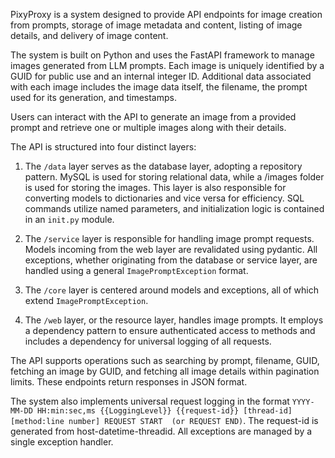 PixyProxy is a system designed to provide API endpoints for image creation from prompts, storage of image metadata and content, listing of image details, and delivery of image content. 

The system is built on Python and uses the FastAPI framework to manage images generated from LLM prompts. Each image is uniquely identified by a GUID for public use and an internal integer ID. Additional data associated with each image includes the image data itself, the filename, the prompt used for its generation, and timestamps.

Users can interact with the API to generate an image from a provided prompt and retrieve one or multiple images along with their details.

The API is structured into four distinct layers:

1. The `/data` layer serves as the database layer, adopting a repository pattern. MySQL is used for storing relational data, while a /images folder is used for storing the images. This layer is also responsible for converting models to dictionaries and vice versa for efficiency. SQL commands utilize named parameters, and initialization logic is contained in an `init.py` module.

2. The `/service` layer is responsible for handling image prompt requests. Models incoming from the web layer are revalidated using pydantic. All exceptions, whether originating from the database or service layer, are handled using a general `ImagePromptException` format.

3. The `/core` layer is centered around models and exceptions, all of which extend `ImagePromptException`.

4. The `/web` layer, or the resource layer, handles image prompts. It employs a dependency pattern to ensure authenticated access to methods and includes a dependency for universal logging of all requests.

The API supports operations such as searching by prompt, filename, GUID, fetching an image by GUID, and fetching all image details within pagination limits. These endpoints return responses in JSON format.

The system also implements universal request logging in the format `YYYY-MM-DD HH:min:sec,ms {{LoggingLevel}} {{request-id}} [thread-id] [method:line number] REQUEST START  (or REQUEST END)`. The request-id is generated from host-datetime-threadid. All exceptions are managed by a single exception handler.